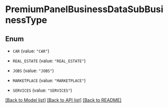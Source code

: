 # PremiumPanelBusinessDataSubBusinessType

## Enum


* `CAR` (value: `"CAR"`)

* `REAL_ESTATE` (value: `"REAL_ESTATE"`)

* `JOBS` (value: `"JOBS"`)

* `MARKETPLACE` (value: `"MARKETPLACE"`)

* `SERVICES` (value: `"SERVICES"`)


[[Back to Model list]](../README.md#documentation-for-models) [[Back to API list]](../README.md#documentation-for-api-endpoints) [[Back to README]](../README.md)


